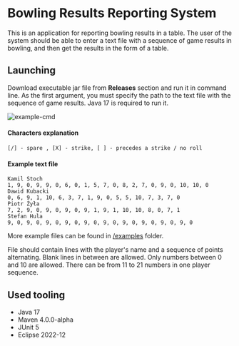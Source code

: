 # Bowling Results Reporting System

This is an application for reporting bowling results in a table. The user of the system should be able to enter a text file with a sequence of game results in bowling, and then get the results in the form of a table.

## Launching

Download executable jar file from **Releases** section and run it in command line. As the first argument, you must specify the path to the text file with the sequence of game results. Java 17 is required to run it.

![example-cmd](https://user-images.githubusercontent.com/29569674/224686413-9d76b4c9-c8d8-4547-b5d5-c9a9afc577e6.jpg)

#### Characters explanation
    [/] - spare , [X] - strike, [ ] - precedes a strike / no roll

#### Example text file

    Kamil Stoch
    1, 9, 0, 9, 9, 0, 6, 0, 1, 5, 7, 0, 8, 2, 7, 0, 9, 0, 10, 10, 0
    Dawid Kubacki
    0, 6, 9, 1, 10, 6, 3, 7, 1, 9, 0, 5, 5, 10, 7, 3, 7, 0
    Piotr Żyła
    7, 2, 9, 0, 9, 0, 9, 0, 9, 1, 9, 1, 10, 10, 8, 0, 7, 1
    Stefan Hula
    9, 0, 9, 0, 9, 0, 9, 0, 9, 0, 9, 0, 9, 0, 9, 0, 9, 0, 9, 0

More example files can be found in [/examples](https://github.com/kosteklvp/bowling-results-reporting-system/tree/main/examples) folder.

File should contain lines with the player's name and a sequence of points alternating. Blank lines in between are allowed.
Only numbers between 0 and 10 are allowed. There can be from 11 to 21 numbers in one player sequence.

## Used tooling

- Java 17
- Maven 4.0.0-alpha
- JUnit 5
- Eclipse 2022-12

